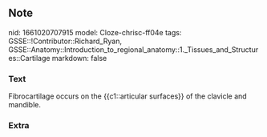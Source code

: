 ## Note
nid: 1661020707915
model: Cloze-chrisc-ff04e
tags: GSSE::!Contributor::Richard_Ryan, GSSE::Anatomy::Introduction_to_regional_anatomy::1._Tissues_and_Structures::Cartilage
markdown: false

### Text
<div class='toggle'>
  Fibrocartilage occurs on the {{c1::articular surfaces}} of the
  clavicle and mandible.
</div>

### Extra

